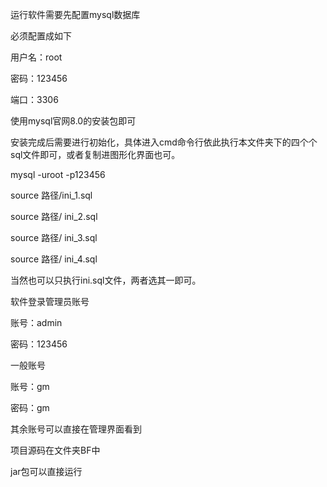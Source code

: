 

运行软件需要先配置mysql数据库

必须配置成如下

 

用户名：root

密码：123456

端口：3306

 

使用mysql官网8.0的安装包即可

 

安装完成后需要进行初始化，具体进入cmd命令行依此执行本文件夹下的四个个sql文件即可，或者复制进图形化界面也可。

mysql -uroot -p123456

source 路径/ini_1.sql

source 路径/ ini_2.sql

source 路径/ ini_3.sql

source 路径/ ini_4.sql

当然也可以只执行ini.sql文件，两者选其一即可。

 

 

软件登录管理员账号

账号：admin

密码：123456

 

一般账号

账号：gm

密码：gm

 

其余账号可以直接在管理界面看到

 

项目源码在文件夹BF中

 

jar包可以直接运行